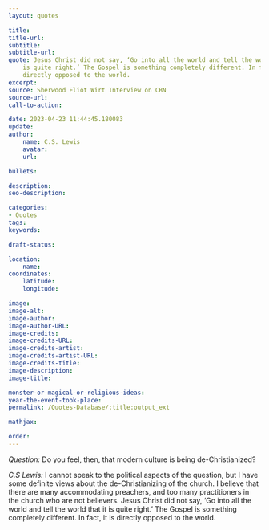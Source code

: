```yaml
---
layout: quotes

title:
title-url:
subtitle:
subtitle-url:
quote: Jesus Christ did not say, ‘Go into all the world and tell the world that it
    is quite right.’ The Gospel is something completely different. In fact, it is
    directly opposed to the world.
excerpt:
source: Sherwood Eliot Wirt Interview on CBN
source-url:
call-to-action:

date: 2023-04-23 11:44:45.180083
update:
author:
    name: C.S. Lewis
    avatar:
    url:

bullets:

description:
seo-description:

categories:
- Quotes
tags:
keywords:

draft-status:

location:
    name:
coordinates:
    latitude:
    longitude:

image:
image-alt:
image-author:
image-author-URL:
image-credits:
image-credits-URL:
image-credits-artist:
image-credits-artist-URL:
image-credits-title:
image-description:
image-title:

monster-or-magical-or-religious-ideas:
year-the-event-took-place:
permalink: /Quotes-Database/:title:output_ext

mathjax:

order:
---
```

*Question:* Do you feel, then, that modern culture is being de-Christianized?

*C.S Lewis:* I cannot speak to the political aspects of the question, but I have some definite views about the de-Christianizing of the church. I believe that there are many accommodating preachers, and too many practitioners in the church who are not believers. Jesus Christ did not say, ‘Go into all the world and tell the world that it is quite right.’ The Gospel is something completely different. In fact, it is directly opposed to the world.